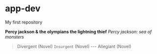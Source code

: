 # app-dev
My first repository

**Percy jackson & the olympians the lightning thief**
*Percy jackson: sea of monsters*
> Divergent (Novel)
`Insurgent` (Novel)
--- Allegiant (Novel)
